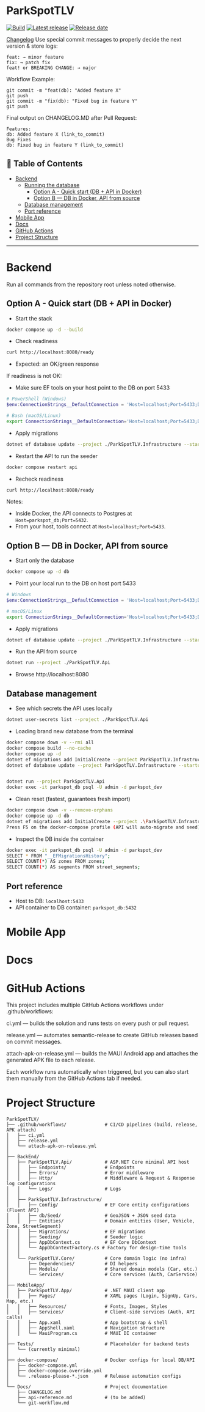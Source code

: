 ﻿# ParkSpotTLV

<!-- Status & releases -->
[![Build](https://img.shields.io/github/actions/workflow/status/gwchar2/ParkSpotTLV/ci.yml?branch=main&label=Build)](https://github.com/gwchar2/ParkSpotTLV/actions/workflows/ci.yml)
[![Latest release](https://img.shields.io/github/v/release/gwchar2/ParkSpotTLV?include_prereleases&sort=semver)](https://github.com/gwchar2/ParkSpotTLV/releases)
[![Release date](https://img.shields.io/github/release-date-pre/gwchar2/ParkSpotTLV)](https://github.com/gwchar2/ParkSpotTLV/releases/latest)


[Changelog](./CHANGELOG.md)
Use special commit messages to properly decide the next version & store logs:
```git
feat: → minor feature
fix: → patch fix
feat! or BREAKING CHANGE: → major
```

Workflow Example:
```git
git commit -m "feat(db): "Added feature X"
git push
git commit -m "fix(db): "Fixed bug in feature Y"
git push
```

Final output on CHANGELOG.MD after Pull Request:
```git
Features:
db: Added feature X (link_to_commit)
Bug Fixes
db: Fixed bug in feature Y (link_to_commit)
```

## 📑 Table of Contents

- [Backend](#backend)
  - [Running the database](#running-the-database)
    - [Option A - Quick start (DB + API in Docker)](#option-a--docker-db--api)
    - [Option B — DB in Docker, API from source](#option-b--docker-db--api-from-source)
  - [Database management](#database-management)
  - [Port reference](#api-ui)
- [Mobile App](#mobile-app)
- [Docs](#docs)
- [GitHub Actions](#github-actions)
- [Project Structure](#project-structure)

---
# Backend

Run all commands from the repository root unless noted otherwise.

## Option A - Quick start (DB + API in Docker)

- Start the stack
```bash
docker compose up -d --build
```
- Check readiness
```bash
curl http://localhost:8080/ready
```
- Expected: an OK/green response

If readiness is not OK:
- Make sure EF tools on your host point to the DB on port 5433
```powershell
# PowerShell (Windows)
$env:ConnectionStrings__DefaultConnection = 'Host=localhost;Port=5433;Database=parkspot_dev;Username=admin;Password=admin'
```
```bash
# Bash (macOS/Linux)
export ConnectionStrings__DefaultConnection='Host=localhost;Port=5433;Database=parkspot_dev;Username=admin;Password=admin'
```
- Apply migrations
```bash
dotnet ef database update --project ./ParkSpotTLV.Infrastructure --startup-project ./ParkSpotTLV.Api
```
- Restart the API to run the seeder
```bash
docker compose restart api
```
- Recheck readiness
```bash
curl http://localhost:8080/ready
```

Notes:
- Inside Docker, the API connects to Postgres at `Host=parkspot_db;Port=5432`.
- From your host, tools connect at `Host=localhost;Port=5433`.

## Option B — DB in Docker, API from source

- Start only the database
```bash
docker compose up -d db
```
- Point your local run to the DB on host port 5433
```powershell
# Windows
$env:ConnectionStrings__DefaultConnection = 'Host=localhost;Port=5433;Database=parkspot_dev;Username=admin;Password=admin'
```
```bash
# macOS/Linux
export ConnectionStrings__DefaultConnection='Host=localhost;Port=5433;Database=parkspot_dev;Username=admin;Password=admin'
```
- Apply migrations
```bash
dotnet ef database update --project ./ParkSpotTLV.Infrastructure --startup-project ./ParkSpotTLV.Api
```
- Run the API from source
```bash
dotnet run --project ./ParkSpotTLV.Api
```
- Browse http://localhost:8080

## Database management

- See which secrets the API uses locally
```bash
dotnet user-secrets list --project ./ParkSpotTLV.Api
```

- Loading brand new database from the terminal
```bash
docker compose down -v --rmi all
docker compose build --no-cache
docker compose up -d
dotnet ef migrations add InitialCreate --project ParkSpotTLV.Infrastructure --startup-project ParkSpotTLV.Api
dotnet ef database update --project ParkSpotTLV.Infrastructure --startup-project ParkSpotTLV.Api


dotnet run --project ParkSpotTLV.Api
docker exec -it parkspot_db psql -U admin -d parkspot_dev
```

- Clean reset (fastest, guarantees fresh import)
```bash
docker compose down -v --remove-orphans
docker compose up -d db
dotnet ef migrations add InitialCreate --project .\ParkSpotTLV.Infrastructure --startup-project .\ParkSpotTLV.Api
Press F5 on the docker-compose profile (API will auto-migrate and seed)
```

- Inspect the DB inside the container
```bash
docker exec -it parkspot_db psql -U admin -d parkspot_dev
SELECT * FROM "__EFMigrationsHistory";
SELECT COUNT(*) AS zones FROM zones;
SELECT COUNT(*) AS segments FROM street_segments;
```

## Port reference

- Host to DB: `localhost:5433`
- API container to DB container: `parkspot_db:5432`



# Mobile App

# Docs

# GitHub Actions

This project includes multiple GitHub Actions workflows under .github/workflows:

ci.yml — builds the solution and runs tests on every push or pull request.

release.yml — automates semantic-release to create GitHub releases based on commit messages.

attach-apk-on-release.yml — builds the MAUI Android app and attaches the generated APK file to each release.

Each workflow runs automatically when triggered, but you can also start them manually from the GitHub Actions tab if needed.


# Project Structure

```
ParkSpotTLV/
├── .github/workflows/				# CI/CD pipelines (build, release, APK attach)
│   ├── ci.yml
│   ├── release.yml
│   └── attach-apk-on-release.yml
│
├── BackEnd/
│   ├── ParkSpotTLV.Api/			# ASP.NET Core minimal API host
│   │   ├── Endpoints/				# Endpoints
│   │   ├── Errors/					# Error middleware
│   │   ├── Http/					# Middleware & Request & Response log configurations
│   │   └── Logs/					# Logs
│   │
│   ├── ParkSpotTLV.Infrastructure/
│   │   ├── Config/					# EF Core entity configurations (Fluent API)
│   │   ├── db/Seed/				# GeoJSON + JSON seed data
│   │   ├── Entities/				# Domain entities (User, Vehicle, Zone, StreetSegment)
│   │   ├── Migrations/				# EF migrations
│   │   ├── Seeding/				# Seeder logic
│   │   ├── AppDbContext.cs			# EF Core DbContext
│   │   └── AppDbContextFactory.cs # Factory for design-time tools
│   │
│   └── ParkSpotTLV.Core/			# Core domain logic (no infra)
│       ├── Dependencies/			# DI helpers
│       ├── Models/					# Shared domain models (Car, etc.)
│       └── Services/				# Core services (Auth, CarService)
│
├── MobileApp/
│   ├── ParkSpotTLV.App/			# .NET MAUI client app
│   │   ├── Pages/					# XAML pages (Login, SignUp, Cars, Map, etc.)
│   │   ├── Resources/				# Fonts, Images, Styles
│   │   ├── Services/				# Client-side services (Auth, API calls)
│   │   ├── App.xaml				# App bootstrap & shell
│   │   ├── AppShell.xaml			# Navigation structure
│   │   └── MauiProgram.cs			# MAUI DI container
│
├── Tests/							# Placeholder for backend tests
│   └── (currently minimal)
│
├── docker-compose/					# Docker configs for local DB/API
│   ├── docker-compose.yml
│   ├── docker-compose.override.yml
│   └── .release-please-*.json		# Release automation configs
│
└── Docs/							# Project documentation
    ├── CHANGELOG.md
    ├── api-reference.md			# (to be added)
    └── git-workflow.md
```
